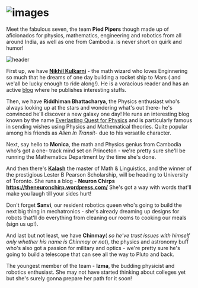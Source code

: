 
# ![images](https://user-images.githubusercontent.com/130882317/235554946-b555de8d-30b5-423a-a9dd-f1ad78bd8de0.jpg) #


Meet the fabulous seven, the team **Pied Pipers** though made up of aficionados for physics, mathematics, engineering and robotics from all around India, as well as one from Cambodia. is never short on quirk and humor!



![header](https://user-images.githubusercontent.com/130882317/235555265-aafa317f-8da7-4c7c-a2bb-bf73633e0fc0.png)




First up, we have [**Nikhil Kulkarni**](https://github.com/aaryunik) - the math wizard who loves Enginnering so much that he dreams of one day building a rocket ship to Mars ( and we'all be lucky enough to ride along!). He is a voracious reader and has an active [blog](https://normalisedvector.wordpress.com/) where he publishes interesting stuffs. 

Then, we have **Riddhiman Bhattacharya**, the Physics enthusiast who's always looking up at the stars and wondering what's out there- he's convinced he'll discover a new galaxy one day! He runs an interesting blog known by the name [Everlasting Quest for Physics](https://everlastingquestforphysics.wordpress.com/) and is particularly famous in sending wishes using Physics and Mathematical theories. Quite popular among his friends as *Alien In Transit*- due to his versatile character.

Next, say hello to **Monica**, the math and Physics genius from Cambodia who's got a one- track mind set on Princeton - we're pretty sure she'll be running the Mathematics Department by the time she's done.

And then there's [**Kalash**](https://github.com/kalashb) the master of Math & Linguistics, and the winner of the prestigious Lester B Pearson Scholarship, will be heading to University of Toronto. She runs a blog - **Neuron Chirps https://theneuronchirp.wordpress.com/** She's got a way with words that'll make you laugh till your sides hurt!

Don't forget **Sanvi**, our resident robotics queen who's going to build the next big thing in mechatronics - she's already dreaming up designs for robots that'll do everything from cleaning our rooms to cooking our meals (sign us up!). 

And last but not least, we have **Chinmay**( *so he've trust issues with himself only whether his name is Chinmay or not*), the physics and astronomy buff who's also got a passion for military and optics - we're pretty sure he's going to build a telescope that can see all the way to Pluto and back. 

The youngest member of the team - **Izma**, the budding physicist and robotics enthusiast. She may not have started thinking about colleges yet but she's surely gonna prepare her path for it soon!

